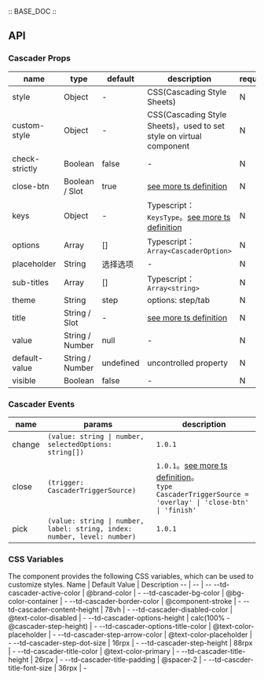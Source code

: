 :: BASE_DOC ::

## API

### Cascader Props

name | type | default | description | required
-- | -- | -- | -- | --
style | Object | - | CSS(Cascading Style Sheets) | N
custom-style | Object | - | CSS(Cascading Style Sheets)，used to set style on virtual component | N
check-strictly | Boolean | false | \- | N
close-btn | Boolean / Slot | true | [see more ts definition](https://github.com/Tencent/tdesign-miniprogram/blob/develop/src/common/common.ts) | N
keys | Object | - | Typescript：`KeysType`。[see more ts definition](https://github.com/Tencent/tdesign-miniprogram/blob/develop/src/common/common.ts) | N
options | Array | [] | Typescript：`Array<CascaderOption>` | N
placeholder | String | 选择选项 | \- | N
sub-titles | Array | [] | Typescript：`Array<string>` | N
theme | String | step | options: step/tab | N
title | String / Slot | - | [see more ts definition](https://github.com/Tencent/tdesign-miniprogram/blob/develop/src/common/common.ts) | N
value | String / Number | null | \- | N
default-value | String / Number | undefined | uncontrolled property | N
visible | Boolean | false | \- | N

### Cascader Events

name | params | description
-- | -- | --
change | `(value: string \| number, selectedOptions: string[])` | `1.0.1`
close | `(trigger: CascaderTriggerSource)` | `1.0.1`。[see more ts definition](https://github.com/Tencent/tdesign-miniprogram/tree/develop/src/cascader/type.ts)。<br/>`type CascaderTriggerSource = 'overlay' \| 'close-btn' \| 'finish'`<br/>
pick | `(value: string \| number, label: string, index: number, level: number)` | `1.0.1`

### CSS Variables

The component provides the following CSS variables, which can be used to customize styles.
Name | Default Value | Description
-- | -- | --
--td-cascader-active-color | @brand-color | -
--td-cascader-bg-color | @bg-color-container | -
--td-cascader-border-color | @component-stroke | -
--td-cascader-content-height | 78vh | -
--td-cascader-disabled-color | @text-color-disabled | -
--td-cascader-options-height | calc(100% - @cascader-step-height) | -
--td-cascader-options-title-color | @text-color-placeholder | -
--td-cascader-step-arrow-color | @text-color-placeholder | -
--td-cascader-step-dot-size | 16rpx | -
--td-cascader-step-height | 88rpx | -
--td-cascader-title-color | @text-color-primary | -
--td-cascader-title-height | 26rpx | -
--td-cascader-title-padding | @spacer-2 | -
--td-cascder-title-font-size | 36rpx | -
